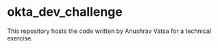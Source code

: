 # okta_dev_challenge
This repository hosts the code written by Anushrav Vatsa for a technical exercise.  
